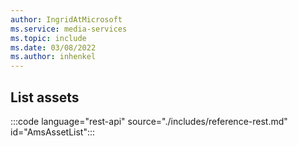 ```yaml
---
author: IngridAtMicrosoft
ms.service: media-services 
ms.topic: include
ms.date: 03/08/2022
ms.author: inhenkel
---
```


<!--List the assets of a Media Services account-->

## List assets

:::code language="rest-api" source="./includes/reference-rest.md" id="AmsAssetList":::
